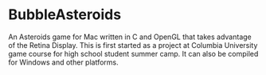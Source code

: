 # BubbleAsteroids
An Asteroids game for Mac written in C and OpenGL that takes advantage of the Retina Display. This is first started as a project at Columbia University game course for high school student summer camp. It can also be compiled for Windows and other platforms.
